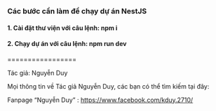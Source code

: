 ### Các bước cần làm để chạy dự án NestJS

#### 1. Cài đặt thư viện với câu lệnh: npm i
#### 2. Chạy dự án với câu lệnh: npm run dev


=================

Tác giả: Nguyễn Duy

Mọi thông tin về Tác giả Nguyễn Duy, các bạn có thể tìm kiếm tại đây:

Fanpage “Nguyễn Duy” : https://www.facebook.com/kduy.2710/
